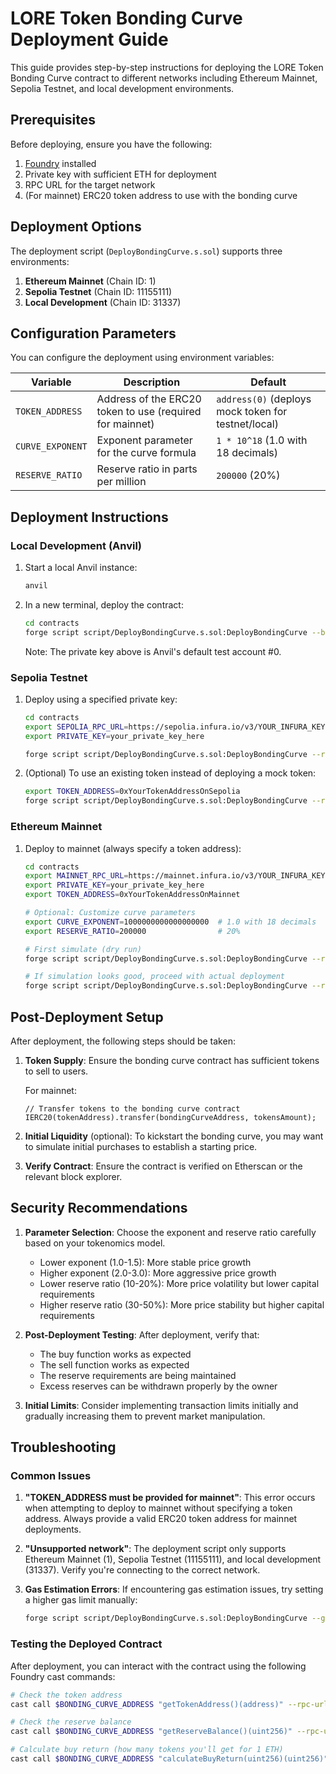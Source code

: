 # LORE Token Bonding Curve Deployment Guide

This guide provides step-by-step instructions for deploying the LORE Token Bonding Curve contract to different networks including Ethereum Mainnet, Sepolia Testnet, and local development environments.

## Prerequisites

Before deploying, ensure you have the following:

1. [Foundry](https://book.getfoundry.sh/getting-started/installation) installed
2. Private key with sufficient ETH for deployment
3. RPC URL for the target network
4. (For mainnet) ERC20 token address to use with the bonding curve

## Deployment Options

The deployment script (`DeployBondingCurve.s.sol`) supports three environments:

1. **Ethereum Mainnet** (Chain ID: 1)
2. **Sepolia Testnet** (Chain ID: 11155111)
3. **Local Development** (Chain ID: 31337)

## Configuration Parameters

You can configure the deployment using environment variables:

| Variable | Description | Default |
|----------|-------------|---------|
| `TOKEN_ADDRESS` | Address of the ERC20 token to use (required for mainnet) | `address(0)` (deploys mock token for testnet/local) |
| `CURVE_EXPONENT` | Exponent parameter for the curve formula | `1 * 10^18` (1.0 with 18 decimals) |
| `RESERVE_RATIO` | Reserve ratio in parts per million | `200000` (20%) |

## Deployment Instructions

### Local Development (Anvil)

1. Start a local Anvil instance:
   ```bash
   anvil
   ```

2. In a new terminal, deploy the contract:
   ```bash
   cd contracts
   forge script script/DeployBondingCurve.s.sol:DeployBondingCurve --broadcast --fork-url http://localhost:8545 --private-key 0xac0974bec39a17e36ba4a6b4d238ff944bacb478cbed5efcae784d7bf4f2ff80
   ```

   Note: The private key above is Anvil's default test account #0.

### Sepolia Testnet

1. Deploy using a specified private key:
   ```bash
   cd contracts
   export SEPOLIA_RPC_URL=https://sepolia.infura.io/v3/YOUR_INFURA_KEY
   export PRIVATE_KEY=your_private_key_here
   
   forge script script/DeployBondingCurve.s.sol:DeployBondingCurve --rpc-url $SEPOLIA_RPC_URL --broadcast --verify --private-key $PRIVATE_KEY
   ```

2. (Optional) To use an existing token instead of deploying a mock token:
   ```bash
   export TOKEN_ADDRESS=0xYourTokenAddressOnSepolia
   forge script script/DeployBondingCurve.s.sol:DeployBondingCurve --rpc-url $SEPOLIA_RPC_URL --broadcast --verify --private-key $PRIVATE_KEY
   ```

### Ethereum Mainnet

1. Deploy to mainnet (always specify a token address):
   ```bash
   cd contracts
   export MAINNET_RPC_URL=https://mainnet.infura.io/v3/YOUR_INFURA_KEY
   export PRIVATE_KEY=your_private_key_here
   export TOKEN_ADDRESS=0xYourTokenAddressOnMainnet
   
   # Optional: Customize curve parameters
   export CURVE_EXPONENT=1000000000000000000  # 1.0 with 18 decimals
   export RESERVE_RATIO=200000                # 20%
   
   # First simulate (dry run)
   forge script script/DeployBondingCurve.s.sol:DeployBondingCurve --rpc-url $MAINNET_RPC_URL --private-key $PRIVATE_KEY
   
   # If simulation looks good, proceed with actual deployment
   forge script script/DeployBondingCurve.s.sol:DeployBondingCurve --rpc-url $MAINNET_RPC_URL --broadcast --verify --private-key $PRIVATE_KEY
   ```

## Post-Deployment Setup

After deployment, the following steps should be taken:

1. **Token Supply**: Ensure the bonding curve contract has sufficient tokens to sell to users.
   
   For mainnet:
   ```solidity
   // Transfer tokens to the bonding curve contract
   IERC20(tokenAddress).transfer(bondingCurveAddress, tokensAmount);
   ```

2. **Initial Liquidity** (optional): To kickstart the bonding curve, you may want to simulate initial purchases to establish a starting price.

3. **Verify Contract**: Ensure the contract is verified on Etherscan or the relevant block explorer.

## Security Recommendations

1. **Parameter Selection**: Choose the exponent and reserve ratio carefully based on your tokenomics model.
   - Lower exponent (1.0-1.5): More stable price growth
   - Higher exponent (2.0-3.0): More aggressive price growth
   - Lower reserve ratio (10-20%): More price volatility but lower capital requirements
   - Higher reserve ratio (30-50%): More price stability but higher capital requirements

2. **Post-Deployment Testing**: After deployment, verify that:
   - The buy function works as expected
   - The sell function works as expected
   - The reserve requirements are being maintained
   - Excess reserves can be withdrawn properly by the owner

3. **Initial Limits**: Consider implementing transaction limits initially and gradually increasing them to prevent market manipulation.

## Troubleshooting

### Common Issues

1. **"TOKEN_ADDRESS must be provided for mainnet"**: This error occurs when attempting to deploy to mainnet without specifying a token address. Always provide a valid ERC20 token address for mainnet deployments.

2. **"Unsupported network"**: The deployment script only supports Ethereum Mainnet (1), Sepolia Testnet (11155111), and local development (31337). Verify you're connecting to the correct network.

3. **Gas Estimation Errors**: If encountering gas estimation issues, try setting a higher gas limit manually:
   ```bash
   forge script script/DeployBondingCurve.s.sol:DeployBondingCurve --gas-limit 5000000 [other options]
   ```

### Testing the Deployed Contract

After deployment, you can interact with the contract using the following Foundry cast commands:

```bash
# Check the token address
cast call $BONDING_CURVE_ADDRESS "getTokenAddress()(address)" --rpc-url $RPC_URL

# Check the reserve balance
cast call $BONDING_CURVE_ADDRESS "getReserveBalance()(uint256)" --rpc-url $RPC_URL

# Calculate buy return (how many tokens you'll get for 1 ETH)
cast call $BONDING_CURVE_ADDRESS "calculateBuyReturn(uint256)(uint256)" 1000000000000000000 --rpc-url $RPC_URL
``` 